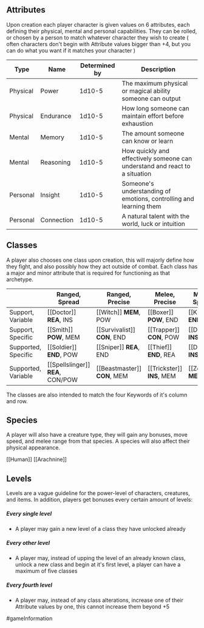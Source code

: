 ## Attributes

Upon creation each player character is given values on 6 attributes, each defining their physical, mental and personal capabilities. They can be rolled, or chosen by a person to match whatever character they wish to create ( often characters don't begin with Attribute values bigger than +4, but you can do what you want if it matches your character )

| Type     | Name       | Determined by | Description                                                                 |
| -------- | ---------- | ------------- | --------------------------------------------------------------------------- |
| Physical | Power      | 1d10-5        | The maximum physical or magical ability someone can output                  |
| Physical | Endurance  | 1d10-5        | How long someone can maintain effort before exhaustion                      |
| Mental   | Memory     | 1d10-5        | The amount someone can know or learn                                        |
| Mental   | Reasoning  | 1d10-5        | How quickly and effectively someone can understand and react to a situation |
| Personal | Insight    | 1d10-5        | Someone's understanding of emotions, controlling and learning them          |
| Personal | Connection | 1d10-5        | A natural talent with the world, luck or intuition                          |

## Classes

A player also chooses one class upon creation, this will majorly define how they fight, and also possibly how they act outside of combat. Each class has a major and minor attribute that is required for functioning as that archetype.

|                     | Ranged, Spread                    | Ranged, Precise              | Melee, Precise             | Melee, Spread            |
| ------------------- | --------------------------------- | ---------------------------- | -------------------------- | ------------------------ |
| Support, Variable   | [[Doctor]] **REA**, INS           | [[Witch]] **MEM**, POW       | [[Boxer]] **POW**, END     | [[Knight]] **END**, CON  |
| Support, Specific   | [[Smith]] **POW**, MEM            | [[Survivalist]] **CON**, END | [[Trapper]] **CON**, POW   | [[Dancer]] **INS**, END  |
| Supported, Specific | [[Soldier]] **END**, POW          | [[Sniper]] **REA**, END      | [[Thief]] **END**, REA     | [[Duelist]] **INS**, MEM |
| Supported, Variable | [[Spellslinger]] **REA**, CON/POW | [[Beastmaster]] **CON**, MEM | [[Trickster]] **INS**, MEM | [[Zealot]] **MEM**, INS  |

The classes are also intended to match the four Keywords of it's column and row.

## Species

A player will also have a creature type, they will gain any bonuses, move speed, and melee range from that species. A species will also affect their physical appearance.

[[Human]]
[[Arachnine]]

## Levels

Levels are a vague guideline for the power-level of characters, creatures, and items. In addition, players get bonuses every certain amount of levels:

##### Every single level
- A player may gain a new level of a class they have unlocked already

##### Every other level
- A player may, instead of upping the level of an already known class, unlock a new class and begin at it's first level, a player can have a maximum of five classes

##### Every fourth level
- A player may, instead of any class alterations, increase one of their Attribute values by one, this cannot increase them beyond +5


#gameInformation 